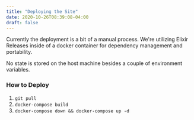 ```yaml
---
title: "Deploying the Site"
date: 2020-10-26T08:39:08-04:00
draft: false
---
```


Currently the deployment is a bit of a manual process. We're utilizing Elixir Releases inside of a docker container for dependency management and portability. 

No state is stored on the host machine besides a couple of environment variables.

### How to Deploy
1. `git pull`
2. `docker-compose build`
3. `docker-compose down && docker-compose up -d` 